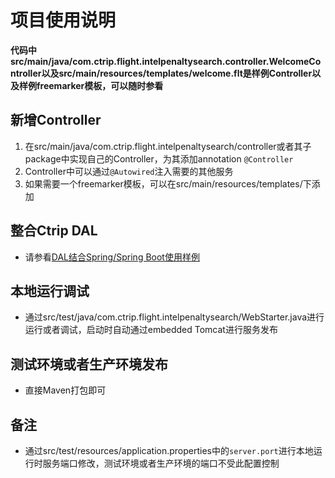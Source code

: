 # 项目使用说明

**代码中src/main/java/com.ctrip.flight.intelpenaltysearch.controller.WelcomeController以及src/main/resources/templates/welcome.flt是样例Controller以及样例freemarker模板，可以随时参看**

## 新增Controller
1. 在src/main/java/com.ctrip.flight.intelpenaltysearch/controller或者其子package中实现自己的Controller，为其添加annotation `@Controller`
2. Controller中可以通过`@Autowired`注入需要的其他服务
3. 如果需要一个freemarker模板，可以在src/main/resources/templates/下添加

## 整合Ctrip DAL
- 请参看[DAL结合Spring/Spring Boot使用样例](http://conf.ctripcorp.com/pages/viewpage.action?pageId=134867661)

## 本地运行调试
- 通过src/test/java/com.ctrip.flight.intelpenaltysearch/WebStarter.java进行运行或者调试，启动时自动通过embedded Tomcat进行服务发布

## 测试环境或者生产环境发布
- 直接Maven打包即可

## 备注
- 通过src/test/resources/application.properties中的`server.port`进行本地运行时服务端口修改，测试环境或者生产环境的端口不受此配置控制
